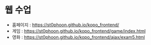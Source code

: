 # 웹 수업
- 홈페이지 : https://st0phoon.github.io/kopo_frontend/
- 게임 : https://st0phoon.github.io/kopo_frontend/game/index.html
- 영화 : https://st0phoon.github.io/kopo_frontend/ajax/exam5.html
